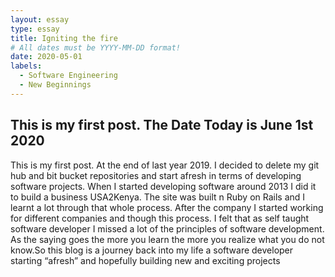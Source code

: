 ```yaml
---
layout: essay
type: essay
title: Igniting the fire
# All dates must be YYYY-MM-DD format!
date: 2020-05-01
labels:
  - Software Engineering
  - New Beginnings
---
```


## This is my first post. The Date Today is June 1st 2020


This is my first post. At the end of last year 2019. I decided to delete my git hub and bit bucket repositories and start afresh in terms of developing software projects. When I started developing software around 2013 I did it to build a business USA2Kenya. The site was built n Ruby on Rails and I learnt a lot through that whole process. After the company I started working for different companies and though this process. I felt that as  self taught software developer  I missed a lot of the principles of software development. As the saying goes the more you learn the more you realize what you do not know.So this blog is a journey back into my life a software developer starting “afresh” and hopefully building new and exciting projects